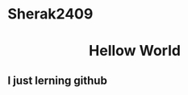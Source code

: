 # Sherak2409
<html>
  <head>
    <title>Hello World</title>
  </head>
  <body>
    <h1><center>Hellow World</center></h1>
    <h2>I just lerning github</h2>
  </body>
 </html>

